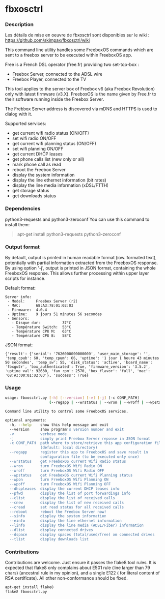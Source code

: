 fbxosctrl
=========

### Description

Les détails de mise en oeuvre de fbxosctrl sont disponibles sur le wiki : https://github.com/skimpax/fbxosctrl/wiki


This command line utility handles some FreeboxOS commands which are sent to a
freebox server to be executed within FreeboxOS app.

Free is a French DSL operator (free.fr) providing two set-top-box :
  * Freebox Server, connected to the ADSL wire
  * Freebox Player, connected to the TV

This tool applies to the server box of Freebox v6 (aka Freebox Revolution) only with latest firmware (v3.X).
FreeboxOS is the name given by Free.fr to their software running inside the Freebox Server.

The Frebbox Server address is discovered via mDNS and HTTPS is used to dialog with it.

Supported services:
  - get current wifi radio status (ON/OFF)
  - set wifi radio ON/OFF
  - get current wifi planning status (ON/OFF)
  - set wifi planning ON/OFF
  - get current DHCP leases
  - get phone calls list (new only or all)
  - mark phone call as read
  - reboot the Freebox Server
  - display the system information
  - display the line ethernet information (bit rates)
  - display the line media information (xDSL/FTTH)
  - get storage status
  - get downloads status


### Dependencies
python3-requests and python3-zeroconf
You can use this command to install them:  
> apt-get install python3-requests python3-zeroconf


### Output format
By default, output is printed in human readable format (iow. formated text), potentially with partial information extracted from the FreeboxOS response.
By using option '-j', output is printed in JSON format, containing the whole FreeboxOS response. This allows further processing within upper layer scripts for instance.

Default format:
```
Server info:
 - Model:     Freebox Server (r2)
 - MAC:       68:A3:78:01:02:03
 - Firmware:  4.0.4
 - Uptime:    9 jours 51 minutes 56 secondes
 - Sensors:
   - Disque dur:          37°C
   - Température Switch:  53°C
   - Température CPU M:   63°C
   - Température CPU B:   58°C
```
JSON format:
```
{'result': {'serial': '7626000000000000', 'user_main_storage': '', 'temp_cpub': 60, 'temp_cpum': 66, 'uptime': '1 jour 1 heure 43 minutes 50 secondes', 'temp_sw': 55, 'disk_status': 'active', 'board_name': 'fbxgw2r', 'box_authenticated': True, 'firmware_version': '3.5.2', 'uptime_val': 92630, 'fan_rpm': 2570, 'box_flavor': 'full', 'mac': '68:A3:00:01:02:03'}, 'success': True}
```

### Usage

```bash
usage: fbxosctrl.py [-h] [--version] [-v] [-j] [-c CONF_PATH]
                    (--regapp | --wrstatus | --wron | --wroff | --wpstatus | --wpon | --wpoff | --dhcpleases | --clist | --cnew | --cread | --reboot | --sinfo | --dlist | --dspace | --tlist)

Command line utility to control some FreeboxOS services.

optional arguments:
  -h, --help    show this help message and exit
  --version     show program's version number and exit
  -v            verbose mode
  -j            simply print Freebox Server reponse in JSON format
  -c CONF_PATH  path where to store/retrieve this app configuration files
                (default: local directory)
  --regapp      register this app to FreeboxOS and save result in
                configuration file (to be executed only once)
  --wrstatus    get FreeboxOS current Wifi Radio status
  --wron        turn FreeboxOS Wifi Radio ON
  --wroff       turn FreeboxOS Wifi Radio OFF
  --wpstatus    get FreeboxOS current Wifi Planning status
  --wpon        turn FreeboxOS Wifi Planning ON
  --wpoff       turn FreeboxOS Wifi Planning OFF
  --dhcpleases  display the current DHCP leases info
  --pfwd        display the list of port forwardings info
  --clist       display the list of received calls
  --cnew        display the list of new received calls
  --cread       set read status for all received calls
  --reboot      reboot the Freebox Server now!
  --sinfo       display the system information
  --einfo       display the line ethernet information
  --linfo       display the line media (ADSL/Fiber) information
  --dlist       display connected drives
  --dspace      display spaces (total/used/free) on connected drives
  --tlist       display downloads list
```

### Contributions

Contributions are welcome.
Just ensure it passes the flake8 tool rules. It is expected that flake8 only complains about E501 rule (line larger than 79 chars) (ancestral rule in my opinion), and a single E122 ( for literal content of RSA certificate).
All other non-conformance should be fixed.

```bash
apt-get install flake8
flake8 fbxosctrl.py
```